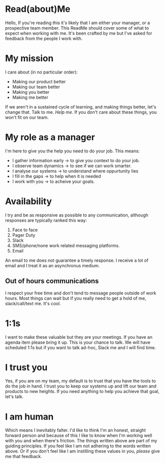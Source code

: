 # Read(about)Me
Hello, If you're reading this it's likely that I am either your manager, or a prospective team member. This ReadMe should cover some of what to expect when working with me. It's been crafted by me but I've asked for feedback from the people I work with.

# My mission
I care about (in no particular order):
- Making our product better
- Making our team better
- Making you better
- Making me better

If we aren't in a sustained cycle of learning, and making things better, let's change that. Talk to me. *Help me*. If you don't care about these things, you won't fit on our team.

# My role as a manager
I'm here to give you the help you need to do your job. This means:
- I gather information early -> to give you context to do your job.
- I observe team dynamics -> to see if we can work smarter.
- I analyse our systems -> to understand where oppurtunity lies
- I fill in the gaps -> to help when it is needed
- I work with you -> to acheive your goals.

# Availability
I try and be as responsive as possible to any communication, although responses are typically ranked this way:

1. Face to face
2. Pager Duty
3. Slack
4. SMS/phone/none work related messaging platforms.
5. Email

An email to me does not guarantee a timely response. I receive a lot of email and I treat it as an asynchronus medium.

## Out of hours communications
I respect your free time and don't tend to message people outside of work hours. Most things can wait but if you really need to get a hold of me, slack/call/text me. It's cool.

# 1:1s
I want to make these valuable but they are your meetings. If you have an agenda item please bring it up. This is your chance to talk. We will have scheduled 1:1s but if you want to talk ad-hoc, Slack me and I will find time.

# I trust you
Yes, if you are on my team, my default is to trust that you have the tools to do the job in hand. I trust you to keep our systems up and lift our team and products to new heights. If you need anything to help you achieve that goal, let's talk.

# I am human
Which means I inevitably falter.
I'd like to think I'm an honest, straight forward person and because of this I like to know when I'm working well with you and when there's friction. The things written above are part of my guiding principles. If you feel like I am not adhering to the words written above. Or if you don't feel like I am instilling these values in you, _please_ give me that feedback.

